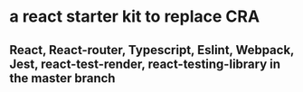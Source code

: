 # a react starter kit to replace CRA

## React, React-router, Typescript, Eslint, Webpack, Jest, react-test-render, react-testing-library in the master branch
